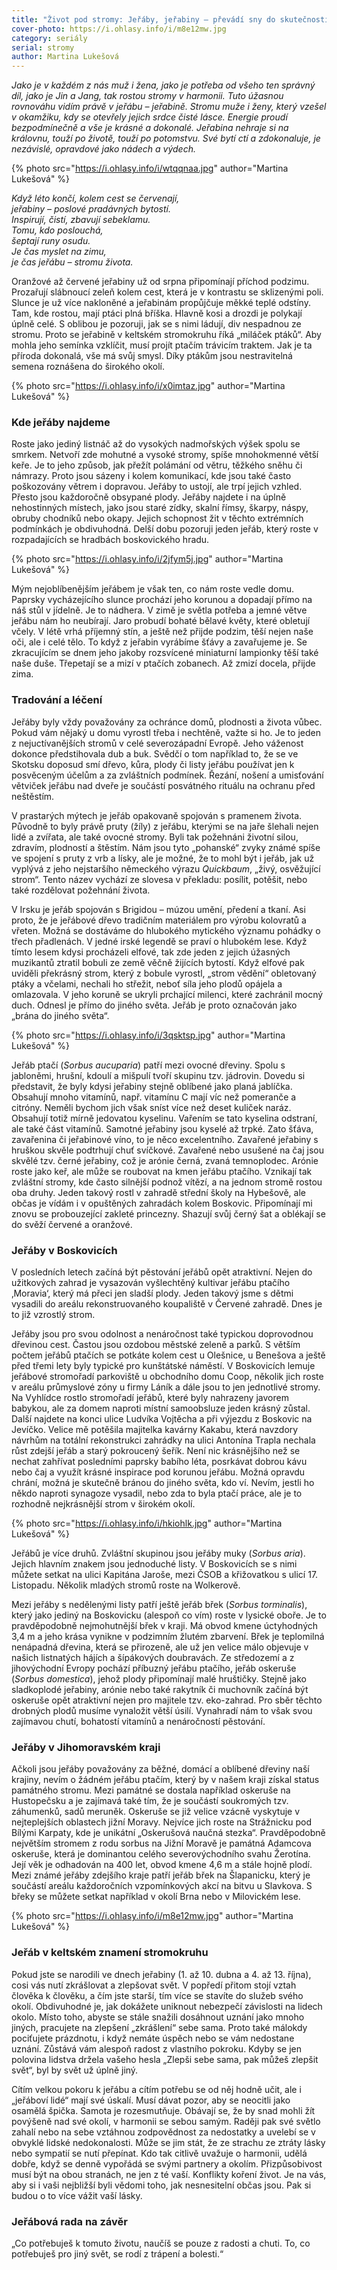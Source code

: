 ```yaml
---
title: "Život pod stromy: Jeřáby, jeřabiny – převádí sny do skutečnosti"
cover-photo: https://i.ohlasy.info/i/m8e12mw.jpg
category: seriály
serial: stromy
author: Martina Lukešová
---
```


*Jako je v každém z nás muž i žena, jako je potřeba od všeho ten správný díl, jako je Jin a Jang, tak rostou stromy v harmonii. Tuto úžasnou rovnováhu vidím právě v jeřábu – jeřabině. Stromu muže i ženy, který vzešel v okamžiku, kdy se otevřely jejich srdce čisté lásce. Energie proudí bezpodmínečně a vše je krásné a dokonalé. Jeřabina nehraje si na královnu, touží po životě, touží po potomstvu. Své bytí ctí a zdokonaluje, je nezávislé, opravdové jako nádech a výdech.*

{% photo src="https://i.ohlasy.info/i/wtqqnaa.jpg" author="Martina Lukešová" %}

*Když léto končí, kolem cest se červenají,  
jeřabiny – poslové pradávných bytostí.  
Inspirují, čistí, zbavují sebeklamu.  
Tomu, kdo poslouchá,  
šeptají runy osudu.  
Je čas myslet na zimu,  
je čas jeřábu – stromu života.*

Oranžové až červené jeřabiny už od srpna připomínají příchod podzimu. Prozařují slábnoucí zeleň kolem cest, která je v kontrastu se sklizenými poli. Slunce je už více nakloněné a jeřabinám propůjčuje měkké teplé odstíny. Tam, kde rostou, mají ptáci plná bříška. Hlavně kosi a drozdi je polykají úplně celé. S oblibou je pozoruji, jak se s nimi ládují, div nespadnou ze stromu. Proto se jeřabině v keltském stromokruhu říká „miláček ptáků“. Aby mohla jeho semínka vzklíčit, musí projít ptačím trávicím traktem. Jak je ta příroda dokonalá, vše má svůj smysl. Díky ptákům jsou nestravitelná semena roznášena do širokého okolí.

{% photo src="https://i.ohlasy.info/i/x0imtaz.jpg" author="Martina Lukešová" %}

### Kde jeřáby najdeme

Roste jako jediný listnáč až do vysokých nadmořských výšek spolu se smrkem. Netvoří zde mohutné a vysoké stromy, spíše mnohokmenné větší keře. Je to jeho způsob, jak přežít polámání od větru, těžkého sněhu či námrazy. Proto jsou sázeny i kolem komunikací, kde jsou také často poškozovány větrem i dopravou. Jeřáby to ustojí, ale trpí jejich vzhled. Přesto jsou každoročně obsypané plody. Jeřáby najdete i na úplně nehostinných místech, jako jsou staré zídky, skalní římsy, škarpy, náspy, obruby chodníků nebo okapy. Jejich schopnost žit v těchto extrémních podmínkách je obdivuhodná. Delší dobu pozoruji jeden jeřáb, který roste v rozpadajících se hradbách boskovického hradu. 

{% photo src="https://i.ohlasy.info/i/2jfym5j.jpg" author="Martina Lukešová" %}

Mým nejoblíbenějším jeřábem je však ten, co nám roste vedle domu. Paprsky vycházejícího slunce prochází jeho korunou a dopadají přímo na náš stůl v jídelně. Je to nádhera. V zimě je světla potřeba a jemné větve jeřábu nám ho neubírají. Jaro probudí bohaté bělavé květy, které obletují včely. V létě vrhá příjemný stín, a ještě než přijde podzim, těší nejen naše oči, ale i celé tělo. To když z jeřabin vyrábíme šťávy a zavařujeme je. Se zkracujícím se dnem jeho jakoby rozsvícené miniaturní lampionky těší také naše duše. Třepetají se a mizí v ptačích zobanech. Až zmizí docela, přijde zima. 

### Tradování a léčení

Jeřáby byly vždy považovány za ochránce domů, plodnosti a života vůbec. Pokud vám nějaký u domu vyrostl třeba i nechtěně, važte si ho. Je to jeden z nejuctívanějších stromů v celé severozápadní Evropě. Jeho váženost dokonce předstihovala dub a buk. Svědčí o tom například to, že se ve Skotsku doposud smí dřevo, kůra, plody či listy jeřábu používat jen k posvěceným účelům a za zvláštních podmínek. Řezání, nošení a umisťování větviček jeřábu nad dveře je součástí posvátného rituálu na ochranu před neštěstím. 

V prastarých mýtech je jeřáb opakovaně spojován s pramenem života. Původně to byly právě pruty (žíly) z jeřábu, kterými se na jaře šlehali nejen lidé a zvířata, ale také ovocné stromy. Byli tak požehnáni životní silou, zdravím, plodností a štěstím. Nám jsou tyto „pohanské“ zvyky známé spíše ve spojení s pruty z vrb a lísky, ale je možné, že to mohl být i jeřáb, jak už vyplývá z jeho nejstaršího německého výrazu _Quickbaum_, „živý, osvěžující strom“. Tento název vychází ze slovesa v překladu: posílit, potěšit, nebo také rozdělovat požehnání života. 

V Irsku je jeřáb spojován s Brigidou – múzou umění, předení a tkaní. Asi proto, že je jeřábové dřevo tradičním materiálem pro výrobu kolovratů a vřeten. Možná se dostáváme do hlubokého mytického významu pohádky o třech přadlenách. V jedné irské legendě se praví o hlubokém lese. Když tímto lesem kdysi procházeli elfové, tak zde jeden z jejich úžasných muzikantů ztratil bobuli ze země věčně žijících bytostí. Když elfové pak uviděli překrásný strom, který z bobule vyrostl, „strom vědění“ obletovaný ptáky a včelami, nechali ho střežit, neboť síla jeho plodů opájela a omlazovala. V jeho koruně se ukryli prchající milenci, které zachránil mocný duch. Odnesl je přímo do jiného světa. Jeřáb je proto označován jako „brána do jiného světa“. 

{% photo src="https://i.ohlasy.info/i/3qsktsp.jpg" author="Martina Lukešová" %}

Jeřáb ptačí (_Sorbus aucuparia_) patří mezi ovocné dřeviny. Spolu s jabloněmi, hrušní, kdoulí a mišpulí tvoří skupinu tzv. jádrovin. Dovedu si představit, že byly kdysi jeřabiny stejně oblíbené jako planá jablíčka. Obsahují mnoho vitamínů, např. vitamínu C mají víc než pomeranče a citróny. Neměli bychom jich však sníst více než deset kuliček naráz. Obsahují totiž mírně jedovatou kyselinu. Vařením se tato kyselina odstraní, ale také část vitamínů. Samotné jeřabiny jsou kyselé až trpké. Zato šťáva, zavařenina či jeřabinové víno, to je něco excelentního. Zavařené jeřabiny s hruškou skvěle podtrhují chuť svíčkové. Zavařené nebo usušené na čaj jsou skvělé tzv. černé jeřabiny, což je arónie černá, zvaná temnoplodec. Arónie roste jako keř, ale může se roubovat na kmen jeřábu ptačího. Vznikají tak zvláštní stromy, kde často silnější podnož vítězí, a na jednom stromě rostou oba druhy. Jeden takový rostl v zahradě střední školy na Hybešově, ale občas je vídám i v opuštěných zahradách kolem Boskovic. Připomínají mi znovu se probouzející zakleté princezny. Shazují svůj černý šat a oblékají se do svěží červené a oranžové. 

### Jeřáby v Boskovicích

V posledních letech začíná být pěstování jeřábů opět atraktivní. Nejen do užitkových zahrad je vysazován vyšlechtěný kultivar jeřábu ptačího ‚Moravia‘, který má přeci jen sladší plody. Jeden takový jsme s dětmi vysadili do areálu rekonstruovaného koupaliště v Červené zahradě. Dnes je to již vzrostlý strom. 

Jeřáby jsou pro svou odolnost a nenáročnost také typickou doprovodnou dřevinou cest. Častou jsou ozdobou městské zeleně a parků. S větším počtem jeřábů ptačích se potkáte kolem cest u Olešnice, u Benešova a ještě před třemi lety byly typické pro kunštátské náměstí. V Boskovicích lemuje jeřábové stromořadí parkoviště u obchodního domu Coop, několik jich roste v areálu průmyslové zóny u firmy Láník a dále jsou to jen jednotlivé stromy. Na Vyhlídce rostlo stromořadí jeřábů, které byly nahrazeny javorem babykou, ale za domem naproti místní samoobsluze jeden krásný zůstal. Další najdete na konci ulice Ludvíka Vojtěcha a při výjezdu z Boskovic na Jevíčko. Velice mě potěšila majitelka kavárny Kakabu, která navzdory návrhům na totální rekonstrukci zahrádky na ulici Antonína Trapla nechala růst zdejší jeřáb a starý pokroucený šeřík. Není nic krásnějšího než se nechat zahřívat posledními paprsky babího léta, posrkávat dobrou kávu nebo čaj a využít krásné inspirace pod korunou jeřábu. Možná opravdu chrání, možná je skutečně bránou do jiného světa, kdo ví. Nevím, jestli ho někdo naproti synagoze vysadil, nebo zda to byla ptačí práce, ale je to rozhodně nejkrásnější strom v širokém okolí.

{% photo src="https://i.ohlasy.info/i/hkiohlk.jpg" author="Martina Lukešová" %}

Jeřábů je více druhů. Zvláštní skupinou jsou jeřáby muky (_Sorbus aria_). Jejich hlavním znakem jsou jednoduché listy. V Boskovicích se s nimi můžete setkat na ulici Kapitána Jaroše, mezi ČSOB a křižovatkou s ulicí 17. Listopadu. Několik mladých stromů roste na Wolkerově.

Mezi jeřáby s nedělenými listy patří ještě jeřáb břek (_Sorbus torminalis_), který jako jediný na Boskovicku (alespoň co vím) roste v lysické oboře. Je to pravděpodobně nejmohutnější břek v kraji. Má obvod kmene úctyhodných 3,4 m a jeho krása vynikne v podzimním žlutém zbarvení. Břek je teplomilná nenápadná dřevina, která se přirozeně, ale už jen velice málo objevuje v našich listnatých hájích a šípákových doubravách. Ze středozemí a z jihovýchodní Evropy pochází příbuzný jeřábu ptačího, jeřáb oskeruše (_Sorbus domestica_), jehož plody připomínají malé hruštičky. Stejně jako sladkoplodé jeřabiny, arónie nebo také rakytník či muchovník začíná být oskeruše opět atraktivní nejen pro majitele tzv. eko-zahrad. Pro sběr těchto drobných plodů musíme vynaložit větší úsilí. Vynahradí nám to však svou zajímavou chutí, bohatostí vitamínů a nenáročností pěstování. 

### Jeřáby v Jihomoravském kraji

Ačkoli jsou jeřáby považovány za běžné, domácí a oblíbené dřeviny naší krajiny, nevím o žádném jeřábu ptačím, který by v našem kraji získal status památného stromu. Mezi památné se dostala například oskeruše na Hustopečsku a je zajímavá také tím, že je součástí soukromých tzv. záhumenků, sadů meruněk. Oskeruše se již velice vzácně vyskytuje v nejteplejších oblastech jižní Moravy. Nejvíce jich roste na Strážnicku pod Bílými Karpaty, kde je unikátní „Oskerušová naučná stezka“. Pravděpodobně největším stromem z rodu sorbus na Jižní Moravě je památná Adamcova oskeruše, která je dominantou celého severovýchodního svahu Žerotína. Její věk je odhadován na 400 let, obvod kmene 4,6 m a stále hojně plodí. Mezi známé jeřáby zdejšího kraje patří jeřáb břek na Šlapanicku, který je součástí areálu každoročních vzpomínkových akcí na bitvu u Slavkova. S břeky se můžete setkat například v okolí Brna nebo v Milovickém lese.

{% photo src="https://i.ohlasy.info/i/m8e12mw.jpg" author="Martina Lukešová" %}

### Jeřáb v keltském znamení stromokruhu

Pokud jste se narodili ve dnech jeřabiny (1. až 10. dubna a 4. až 13. října), cosi vás nutí zkrášlovat a zlepšovat svět. V popředí přitom stojí vztah člověka k člověku, a čím jste starší, tím více se stavíte do služeb svého okolí. Obdivuhodné je, jak dokážete uniknout nebezpečí závislosti na lidech okolo. Místo toho, abyste se stále snažili dosáhnout uznání jako mnoho jiných, pracujete na zlepšení „zkrášlení“ sebe sama. Proto také málokdy pociťujete prázdnotu, i když nemáte úspěch nebo se vám nedostane uznání. Zůstává vám alespoň radost z vlastního pokroku. Kdyby se jen polovina lidstva držela vašeho hesla „Zlepši sebe sama, pak můžeš zlepšit svět“, byl by svět už úplně jiný.

Cítím velkou pokoru k jeřábu a cítím potřebu se od něj hodně učit, ale i „jeřáboví lidé“ mají své úskalí. Musí dávat pozor, aby se neocitli jako osamělá špička. Samota je rozesmutňuje. Obávají se, že by snad mohli žít povýšeně nad své okolí, v harmonii se sebou samým. Raději pak své světlo zahalí nebo na sebe vztáhnou zodpovědnost za nedostatky a uvelebí se v obvyklé lidské nedokonalosti. Může se jim stát, že ze strachu ze ztráty lásky nebo sympatií se nutí přepínat. Kdo tak citlivě uvažuje o harmonii, udělá dobře, když se denně vypořádá se svými partnery a okolím. Přizpůsobivost musí být na obou stranách, ne jen z té vaší. Konflikty koření život. Je na vás, aby si i vaši nejbližší byli vědomi toho, jak nesnesitelní občas jsou. Pak si budou o to více vážit vaší lásky.

### Jeřábová rada na závěr

„Co potřebuješ k tomuto životu, naučíš se pouze z radosti a chuti. To, co potřebuješ pro jiný svět, se rodí z trápení a bolesti.“

